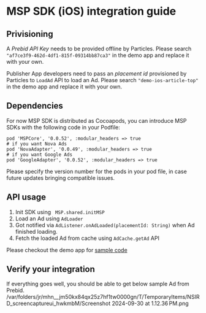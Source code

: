 # MSP SDK (iOS) integration guide
## Privisioning
A *Prebid API Key* needs to be provided offline by Particles. Please search `"af7ce3f9-462d-4df1-815f-09314bb87ca3"` in the demo app and replace it with your own. 

Publisher App developers need to pass an *placement id* provisioned by Particles to `LoadAd` API to load an Ad. Please search `"demo-ios-article-top"` in the demo app and replace it with your own.

## Dependencies
For now MSP SDK is distributed as Cocoapods, you can introduce MSP SDKs with the following code in your Podfile:
```
pod 'MSPCore', '0.0.52', :modular_headers => true
# if you want Nova Ads 
pod 'NovaAdapter', '0.0.49', :modular_headers => true
# if you want Google Ads
pod 'GoogleAdapter', '0.0.52', :modular_headers => true
```
Please specify the version number for the pods in your pod file, in case future updates bringing compatible issues.

## API usage 
1. Init SDK using ` MSP.shared.initMSP`
2. Load an Ad using `AdLoader`
3. Got notified via `AdListener.onAdLoaded(placementId: String)` when Ad finished loading.
4. Fetch the loaded Ad from cache using `AdCache.getAd` API

Please checkout the demo app for [sample code](https://github.com/ParticleMedia/msp-sdk-demo-ios/blob/main/MSPDemoApp/MSPDemoApp/DemoViewControllers/DemoAdViewController.swift)

## Verify your integration
If everything goes well, you should be able to get below sample Ad from Prebid.
/var/folders/jr/mhn__jm50kx84qx25z7hf1tw0000gn/T/TemporaryItems/NSIRD_screencaptureui_hwkmbM/Screenshot 2024-09-30 at 1.12.36 PM.png
